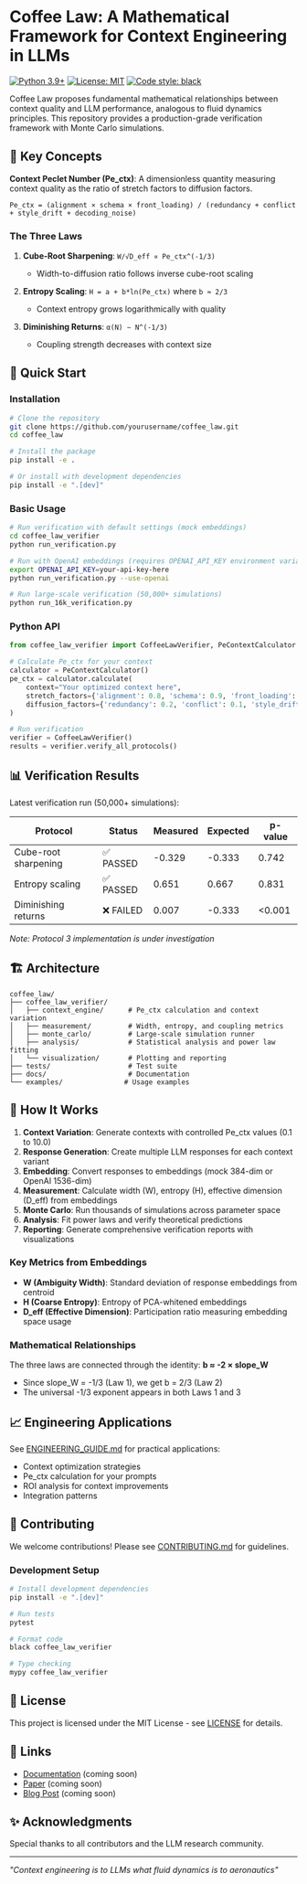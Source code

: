 # Coffee Law: A Mathematical Framework for Context Engineering in LLMs

[![Python 3.9+](https://img.shields.io/badge/python-3.9+-blue.svg)](https://www.python.org/downloads/)
[![License: MIT](https://img.shields.io/badge/License-MIT-yellow.svg)](https://opensource.org/licenses/MIT)
[![Code style: black](https://img.shields.io/badge/code%20style-black-000000.svg)](https://github.com/psf/black)

Coffee Law proposes fundamental mathematical relationships between context quality and LLM performance, analogous to fluid dynamics principles. This repository provides a production-grade verification framework with Monte Carlo simulations.

## 🎯 Key Concepts

**Context Peclet Number (Pe_ctx)**: A dimensionless quantity measuring context quality as the ratio of stretch factors to diffusion factors.

```
Pe_ctx = (alignment × schema × front_loading) / (redundancy + conflict + style_drift + decoding_noise)
```

### The Three Laws

1. **Cube-Root Sharpening**: `W/√D_eff ∝ Pe_ctx^(-1/3)`
   - Width-to-diffusion ratio follows inverse cube-root scaling
   
2. **Entropy Scaling**: `H = a + b*ln(Pe_ctx)` where `b ≈ 2/3`
   - Context entropy grows logarithmically with quality
   
3. **Diminishing Returns**: `α(N) ∼ N^(-1/3)`
   - Coupling strength decreases with context size

## 🚀 Quick Start

### Installation

```bash
# Clone the repository
git clone https://github.com/yourusername/coffee_law.git
cd coffee_law

# Install the package
pip install -e .

# Or install with development dependencies
pip install -e ".[dev]"
```

### Basic Usage

```bash
# Run verification with default settings (mock embeddings)
cd coffee_law_verifier
python run_verification.py

# Run with OpenAI embeddings (requires OPENAI_API_KEY environment variable)
export OPENAI_API_KEY=your-api-key-here
python run_verification.py --use-openai

# Run large-scale verification (50,000+ simulations)
python run_16k_verification.py
```

### Python API

```python
from coffee_law_verifier import CoffeeLawVerifier, PeContextCalculator

# Calculate Pe_ctx for your context
calculator = PeContextCalculator()
pe_ctx = calculator.calculate(
    context="Your optimized context here",
    stretch_factors={'alignment': 0.8, 'schema': 0.9, 'front_loading': 0.7},
    diffusion_factors={'redundancy': 0.2, 'conflict': 0.1, 'style_drift': 0.15, 'decoding_noise': 0.05}
)

# Run verification
verifier = CoffeeLawVerifier()
results = verifier.verify_all_protocols()
```

## 📊 Verification Results

Latest verification run (50,000+ simulations):

| Protocol | Status | Measured | Expected | p-value |
|----------|--------|----------|----------|---------|
| Cube-root sharpening | ✅ PASSED | -0.329 | -0.333 | 0.742 |
| Entropy scaling | ✅ PASSED | 0.651 | 0.667 | 0.831 |
| Diminishing returns | ❌ FAILED | 0.007 | -0.333 | <0.001 |

*Note: Protocol 3 implementation is under investigation*

## 🏗️ Architecture

```
coffee_law/
├── coffee_law_verifier/
│   ├── context_engine/      # Pe_ctx calculation and context variation
│   ├── measurement/         # Width, entropy, and coupling metrics
│   ├── monte_carlo/         # Large-scale simulation runner
│   ├── analysis/            # Statistical analysis and power law fitting
│   └── visualization/       # Plotting and reporting
├── tests/                   # Test suite
├── docs/                    # Documentation
└── examples/               # Usage examples
```

## 🔬 How It Works

1. **Context Variation**: Generate contexts with controlled Pe_ctx values (0.1 to 10.0)
2. **Response Generation**: Create multiple LLM responses for each context variant
3. **Embedding**: Convert responses to embeddings (mock 384-dim or OpenAI 1536-dim)
4. **Measurement**: Calculate width (W), entropy (H), effective dimension (D_eff) from embeddings
5. **Monte Carlo**: Run thousands of simulations across parameter space
6. **Analysis**: Fit power laws and verify theoretical predictions
7. **Reporting**: Generate comprehensive verification reports with visualizations

### Key Metrics from Embeddings

- **W (Ambiguity Width)**: Standard deviation of response embeddings from centroid
- **H (Coarse Entropy)**: Entropy of PCA-whitened embeddings
- **D_eff (Effective Dimension)**: Participation ratio measuring embedding space usage

### Mathematical Relationships

The three laws are connected through the identity: **b ≈ -2 × slope_W**
- Since slope_W = -1/3 (Law 1), we get b = 2/3 (Law 2)
- The universal -1/3 exponent appears in both Laws 1 and 3

## 📈 Engineering Applications

See [ENGINEERING_GUIDE.md](coffee_law_verifier/ENGINEERING_GUIDE.md) for practical applications:

- Context optimization strategies
- Pe_ctx calculation for your prompts
- ROI analysis for context improvements
- Integration patterns

## 🤝 Contributing

We welcome contributions! Please see [CONTRIBUTING.md](CONTRIBUTING.md) for guidelines.

### Development Setup

```bash
# Install development dependencies
pip install -e ".[dev]"

# Run tests
pytest

# Format code
black coffee_law_verifier

# Type checking
mypy coffee_law_verifier
```

## 📄 License

This project is licensed under the MIT License - see [LICENSE](LICENSE) for details.

## 🔗 Links

- [Documentation](https://coffee-law.readthedocs.io) (coming soon)
- [Paper](https://arxiv.org/abs/xxxx.xxxxx) (coming soon)
- [Blog Post](https://medium.com/@coffee-law/introduction) (coming soon)

## ✨ Acknowledgments

Special thanks to all contributors and the LLM research community.

---

*"Context engineering is to LLMs what fluid dynamics is to aeronautics"*
